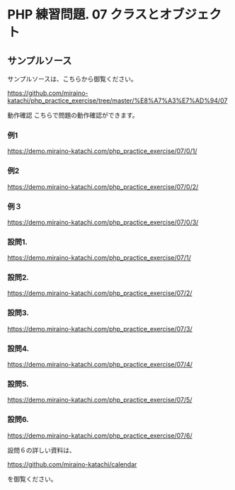 # PHP 練習問題. 07 クラスとオブジェクト

## サンプルソース
サンプルソースは、こちらから御覧ください。

https://github.com/miraino-katachi/php_practice_exercise/tree/master/%E8%A7%A3%E7%AD%94/07

動作確認
こちらで問題の動作確認ができます。

### 例1
https://demo.miraino-katachi.com/php_practice_exercise/07/0/1/

### 例2
https://demo.miraino-katachi.com/php_practice_exercise/07/0/2/

### 例３
https://demo.miraino-katachi.com/php_practice_exercise/07/0/3/

### 設問1.
https://demo.miraino-katachi.com/php_practice_exercise/07/1/

### 設問2.
https://demo.miraino-katachi.com/php_practice_exercise/07/2/

### 設問3.
https://demo.miraino-katachi.com/php_practice_exercise/07/3/

### 設問4.
https://demo.miraino-katachi.com/php_practice_exercise/07/4/

### 設問5.
https://demo.miraino-katachi.com/php_practice_exercise/07/5/

### 設問6.
https://demo.miraino-katachi.com/php_practice_exercise/07/6/

設問６の詳しい資料は、

https://github.com/miraino-katachi/calendar

を御覧ください。
